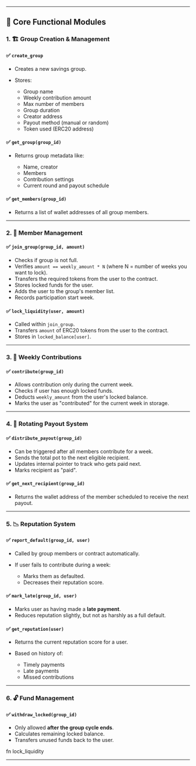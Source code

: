 
---

## 🧱 Core Functional Modules

### 1. 🏗️ Group Creation & Management

#### ✅ `create_group`

* Creates a new savings group.
* Stores:

  * Group name
  * Weekly contribution amount
  * Max number of members
  * Group duration
  * Creator address
  * Payout method (manual or random)
  * Token used (ERC20 address)

#### ✅ `get_group(group_id)`

* Returns group metadata like:

  * Name, creator
  * Members
  * Contribution settings
  * Current round and payout schedule

#### ✅ `get_members(group_id)`

* Returns a list of wallet addresses of all group members.

---

### 2. 👥 Member Management

#### ✅ `join_group(group_id, amount)`

* Checks if group is not full.
* Verifies `amount == weekly_amount * N` (where N = number of weeks you want to lock).
* Transfers the required tokens from the user to the contract.
* Stores locked funds for the user.
* Adds the user to the group's member list.
* Records participation start week.

#### ✅ `lock_liquidity(user, amount)`

* Called within `join_group`.
* Transfers `amount` of ERC20 tokens from the user to the contract.
* Stores in `locked_balance[user]`.

---

### 3. 💸 Weekly Contributions

#### ✅ `contribute(group_id)`

* Allows contribution only during the current week.
* Checks if user has enough locked funds.
* Deducts `weekly_amount` from the user's locked balance.
* Marks the user as "contributed" for the current week in storage.

---

### 4. 🔁 Rotating Payout System

#### ✅ `distribute_payout(group_id)`

* Can be triggered after all members contribute for a week.
* Sends the total pot to the next eligible recipient.
* Updates internal pointer to track who gets paid next.
* Marks recipient as "paid".

#### ✅ `get_next_recipient(group_id)`

* Returns the wallet address of the member scheduled to receive the next payout.

---

### 5. 📉 Reputation System

#### ✅ `report_default(group_id, user)`

* Called by group members or contract automatically.
* If user fails to contribute during a week:

  * Marks them as defaulted.
  * Decreases their reputation score.

#### ✅ `mark_late(group_id, user)`

* Marks user as having made a **late payment**.
* Reduces reputation slightly, but not as harshly as a full default.

#### ✅ `get_reputation(user)`

* Returns the current reputation score for a user.
* Based on history of:

  * Timely payments
  * Late payments
  * Missed contributions

---

### 6. 🔓 Fund Management

#### ✅ `withdraw_locked(group_id)`

* Only allowed **after the group cycle ends**.
* Calculates remaining locked balance.
* Transfers unused funds back to the user.



fn lock_liquidity


---



